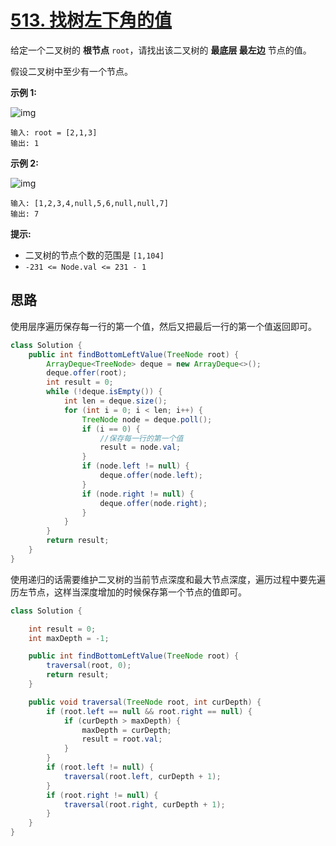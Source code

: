 # [513. 找树左下角的值](https://leetcode-cn.com/problems/find-bottom-left-tree-value/)

给定一个二叉树的 **根节点** `root`，请找出该二叉树的 **最底层 最左边** 节点的值。

假设二叉树中至少有一个节点。

 

**示例 1:**

![img](https://assets.leetcode.com/uploads/2020/12/14/tree1.jpg)

```
输入: root = [2,1,3]
输出: 1
```

**示例 2:**

![img](https://assets.leetcode.com/uploads/2020/12/14/tree2.jpg)

```
输入: [1,2,3,4,null,5,6,null,null,7]
输出: 7
```

 

**提示:**

- 二叉树的节点个数的范围是 `[1,104]`
- `-231 <= Node.val <= 231 - 1` 

## 思路

使用层序遍历保存每一行的第一个值，然后又把最后一行的第一个值返回即可。

```java
class Solution {
    public int findBottomLeftValue(TreeNode root) {
        ArrayDeque<TreeNode> deque = new ArrayDeque<>();
        deque.offer(root);
        int result = 0;
        while (!deque.isEmpty()) {
            int len = deque.size();
            for (int i = 0; i < len; i++) {
                TreeNode node = deque.poll();
                if (i == 0) {
                    //保存每一行的第一个值
                    result = node.val;
                }
                if (node.left != null) {
                    deque.offer(node.left);
                }
                if (node.right != null) {
                    deque.offer(node.right);
                }
            }
        }
        return result;
    }
}
```

使用递归的话需要维护二叉树的当前节点深度和最大节点深度，遍历过程中要先遍历左节点，这样当深度增加的时候保存第一个节点的值即可。

```java
class Solution {

    int result = 0;
    int maxDepth = -1;

    public int findBottomLeftValue(TreeNode root) {
        traversal(root, 0);
        return result;
    }

    public void traversal(TreeNode root, int curDepth) {
        if (root.left == null && root.right == null) {
            if (curDepth > maxDepth) {
                maxDepth = curDepth;
                result = root.val;
            }
        }
        if (root.left != null) {
            traversal(root.left, curDepth + 1);
        }
        if (root.right != null) {
            traversal(root.right, curDepth + 1);
        }
    }
}
```


